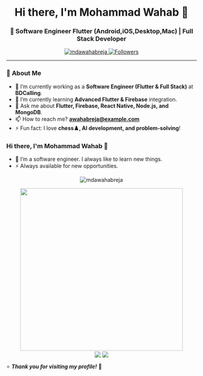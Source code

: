 <h1 align="center">Hi there, I'm Mohammad Wahab 👋</h1>
<h3 align="center">🚀 Software Engineer Flutter (Android,iOS,Desktop,Mac) | Full Stack Developer</h3>
<p align="center">
  <a href="https://github.com/mdawahabreja">
    <img src="https://komarev.com/ghpvc/?username=mdawahabreja&label=Profile%20Views&color=0e75b6&style=flat" alt="mdawahabreja" />
  </a>
  <a href="https://github.com/wahabrej?tab=followers">
    <img src="https://img.shields.io/github/followers/mdawahabreja?label=Followers&style=social" alt="Followers" />
  </a>
</p>

---

### 🌟 **About Me**
- 🔭 I’m currently working as a **Software Engineer (Flutter & Full Stack)** at **BDCalling**.  
- 🌱 I’m currently learning **Advanced Flutter & Firebase** integration.  
- 💬 Ask me about **Flutter, Firebase, React Native, Node.js, and MongoDB**.  
- 📫 How to reach me? **awahabreja@example.com**  
- ⚡ Fun fact: I love **chess♟️, AI development, and problem-solving**!  

### Hi there, I'm Mohammad Wahab 👋

- 🔭 I’m a software engineer. I always like to learn new things.
- ⚡ Always available for new opportunities.

<p align="center">
 <img align="center" src="https://github-readme-streak-stats.herokuapp.com/?user=mdawahabreja&theme=algolia&hide_border=true" alt="mdawahabreja" />
</p>

<p align="center">
 <!-- Github stats -->
   <img width="430" align="center" src="https://github-readme-stats.vercel.app/api?username=mdawahabreja&theme=algolia&show_icons=true&count_private=true" />
<br/>
 <!-- Top Languages Card -->
   <img align="center" src="https://github-readme-stats.vercel.app/api/top-langs/?username=mdawahabreja&theme=algolia&layout=compact" />
   <img align="center" src="http://github-profile-summary-cards.vercel.app/api/cards/most-commit-language?username=mdawahabreja&theme=algolia" />
</p>

⭐ **_Thank you for visiting my profile!_** 🚀
